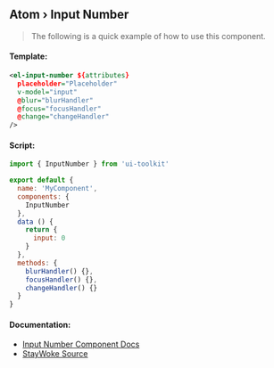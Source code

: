 Atom › Input Number
---

> The following is a quick example of how to use this component.


#### Template:

```xml
<el-input-number ${attributes}
  placeholder="Placeholder"
  v-model="input"
  @blur="blurHandler"
  @focus="focusHandler"
  @change="changeHandler"
/>
```


#### Script:
```js
import { InputNumber } from 'ui-toolkit'

export default {
  name: 'MyComponent',
  components: {
    InputNumber
  },
  data () {
    return {
      input: 0
    }
  },
  methods: {
    blurHandler() {},
    focusHandler() {},
    changeHandler() {}
  }
}
```


#### Documentation:

* [Input Number Component Docs](https://element.eleme.io/#/en-US/component/input-number)
* [StayWoke Source](https://github.com/staywoke/ui-toolkit/tree/master/src/components/atoms/input-number)
